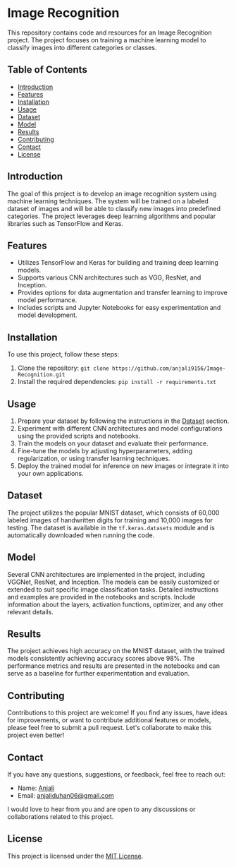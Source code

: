 # Image Recognition

This repository contains code and resources for an Image Recognition project. The project focuses on training a machine learning model to classify images into different categories or classes.

## Table of Contents
- [Introduction](#introduction)
- [Features](#features)
- [Installation](#installation)
- [Usage](#usage)
- [Dataset](#dataset)
- [Model](#model)
- [Results](#results)
- [Contributing](#contributing)
- [Contact](#contact)
- [License](#license)

## Introduction
The goal of this project is to develop an image recognition system using machine learning techniques. The system will be trained on a labeled dataset of images and will be able to classify new images into predefined categories. The project leverages deep learning algorithms and popular libraries such as TensorFlow and Keras.

## Features
- Utilizes TensorFlow and Keras for building and training deep learning models.
- Supports various CNN architectures such as VGG, ResNet, and Inception.
- Provides options for data augmentation and transfer learning to improve model performance.
- Includes scripts and Jupyter Notebooks for easy experimentation and model development.

## Installation
To use this project, follow these steps:
1. Clone the repository: `git clone https://github.com/anjali9156/Image-Recognition.git`
2. Install the required dependencies: `pip install -r requirements.txt`

## Usage
1. Prepare your dataset by following the instructions in the [Dataset](#dataset) section.
2. Experiment with different CNN architectures and model configurations using the provided scripts and notebooks.
3. Train the models on your dataset and evaluate their performance.
4. Fine-tune the models by adjusting hyperparameters, adding regularization, or using transfer learning techniques.
5. Deploy the trained model for inference on new images or integrate it into your own applications.

## Dataset
The project utilizes the popular MNIST dataset, which consists of 60,000 labeled images of handwritten digits for training and 10,000 images for testing. The dataset is available in the `tf.keras.datasets` module and is automatically downloaded when running the code.

## Model
Several CNN architectures are implemented in the project, including VGGNet, ResNet, and Inception. The models can be easily customized or extended to suit specific image classification tasks. Detailed instructions and examples are provided in the notebooks and scripts. Include information about the layers, activation functions, optimizer, and any other relevant details.

## Results
The project achieves high accuracy on the MNIST dataset, with the trained models consistently achieving accuracy scores above 98%. The performance metrics and results are presented in the notebooks and can serve as a baseline for further experimentation and evaluation.

## Contributing
Contributions to this project are welcome! If you find any issues, have ideas for improvements, or want to contribute additional features or models, please feel free to submit a pull request. Let's collaborate to make this project even better!

## Contact
If you have any questions, suggestions, or feedback, feel free to reach out:

- Name: [Anjali](#anjali)
- Email: anjaliduhan06@gmail.com

I would love to hear from you and are open to any discussions or collaborations related to this project.

## License
This project is licensed under the [MIT License](LICENSE). 

